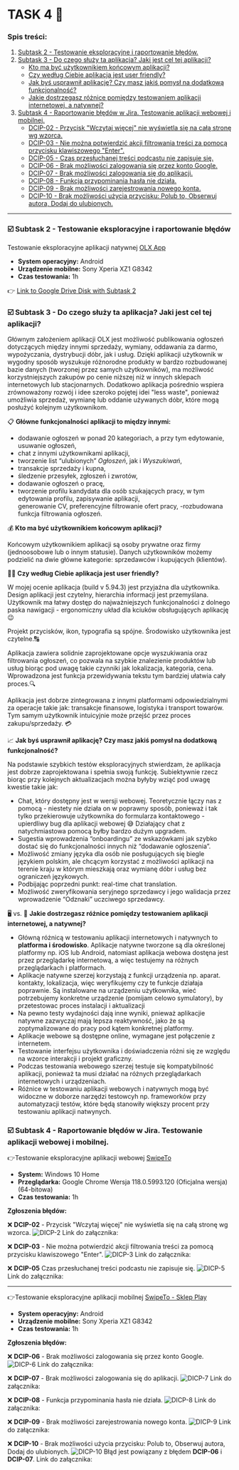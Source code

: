 # TASK 4 📲 
    
### Spis treści:
1. [Subtask 2 - Testowanie eksploracyjne i raportowanie błędów.](#subtask2)
2. [Subtask 3 - Do czego służy ta aplikacja? Jaki jest cel tej aplikacji?](#subtask3)   
   - [Kto ma być użytkownikiem końcowym aplikacji?](#punkt1) 
   - [Czy według Ciebie aplikacja jest user friendly?](#punkt2)
   - [Jak byś usprawnił aplikację? Czy masz jakiś pomysł na dodatkową funkcjonalność?](#punkt3)
   - [Jakie dostrzegasz różnice pomiędzy testowaniem aplikacji internetowej, a natywnej?](#punkt4)
3. [Subtask 4 - Raportowanie błędów w Jira. Testowanie aplikacji webowej i mobilnej.](#subtask4)
   - [DCIP-02 - Przycisk "Wczytaj więcej" nie wyświetla się na całą stronę wg wzorca.](#punkt5)
   - [DCIP-03 - Nie można potwierdzić akcji filtrowania treści za pomocą przycisku klawiszowego "Enter".](#punkt6)
   - [DCIP-05 - Czas przesłuchanej treści podcastu nie zapisuje się.](#punkt7)
   - [DCIP-06 - Brak możliwości zalogowania się przez konto Google.](#punkt8)
   - [DCIP-07 - Brak możliwości zalogowania się do aplikacji.](#punkt9)
   - [DCIP-08 - Funkcja przypominania hasła nie działa.](#punkt10)
   - [DCIP-09 - Brak możliwości zarejestrowania nowego konta.](#punkt11)
   - [DCIP-10 - Brak możliwości użycia przycisku: Polub to, Obserwuj autora, Dodaj do ulubionych.](#punkt12)  
<hr>

### <a name='subtask2'>☑️ Subtask 2 - Testowanie eksploracyjne i raportowanie błędów </a>

Testowanie eksploracyjne aplikacji natywnej [OLX App](https://play.google.com/store/apps/details?id=pl.tablica&hl=pl&gl=US&pli=1)
  - **System operacyjny:** Android
  - **Urządzenie mobilne:** Sony Xperia XZ1 G8342
  - **Czas testowania:** 1h

👉 [Link to Google Drive Disk with Subtask 2](https://docs.google.com/spreadsheets/d/1AlL74ImZRhPj_lSBnfEWEH5jvBPH2WSPeiKsD2yLzCc/edit#gid=0)

### <a name='subtask3'>☑️ Subtask 3 - Do czego służy ta aplikacja? Jaki jest cel tej aplikacji? </a>

Głównym założeniem aplikacji OLX jest możliwość publikowania ogłoszeń dotyczących między innymi sprzedaży, wymiany, oddawania za darmo, wypożyczania, dystrybucji dóbr, jak i usług. Dzięki aplikacji użytkownik w wygodny sposób wyszukuje różnorodne produkty w bardzo rozbudowanej bazie danych (tworzonej przez samych użytkowników), ma możliwość korzystniejszych zakupów po cenie niższej niż w innych sklepach internetowych lub stacjonarnych. Dodatkowo aplikacja pośrednio wspiera zrównoważony rozwój i idee szeroko pojętej idei "less waste", ponieważ umożliwia sprzedaż, wymianę lub oddanie używanych dóbr, które mogą posłużyć kolejnym użytkownikom.

📋 **Główne funkcjonalności aplikacji to między innymi:**

- dodawanie ogłoszeń  w ponad 20 kategoriach, a przy tym edytowanie, usuwanie ogłoszeń,
- chat z innymi użytkownikami aplikacji,
- tworzenie list “ulubionych” *Ogłoszeń*, jak i *Wyszukiwań*,
- transakcje sprzedaży i kupna,
- śledzenie przesyłek, zgłoszeń i zwrotów,
- dodawanie ogłoszeń o pracę,
- tworzenie profilu kandydata dla osób szukających pracy, w tym edytowania profilu, zapisywanie aplikacji,         
 generowanie CV, preferencyjne filtrowanie ofert pracy,
-rozbudowana funkcja filtrowania ogłoszeń.

💰 <a name='punkt1'> **Kto ma być użytkownikiem końcowym aplikacji?** </a>

Końcowym użytkownikiem aplikacji są osoby prywatne oraz firmy (jednoosobowe lub o innym statusie). Danych użytkowników możemy podzielić na dwie główne kategorie: sprzedawców i kupujących (klientów).

👍🏻 <a name='punkt2'> **Czy według Ciebie aplikacja jest user friendly?** </a>

W mojej ocenie aplikacja (build v 5.94.3) jest przyjaźna dla użytkownika. Design aplikacji jest czytelny, hierarchia informacji jest przemyślana. Użytkownik ma łatwy dostęp do najważniejszych funkcjonalności z dolnego paska nawigacji - ergonomiczny układ dla kciuków obsługujących aplikację 😉

Projekt przycisków, ikon, typografia są spójne. Środowisko użytkownika jest czytelne.🔠

Aplikacja zawiera solidnie zaprojektowane opcje wyszukiwania oraz filtrowania ogłoszeń, co pozwala na szybkie znalezienie produktów lub usług biorąc pod uwagę takie czynniki jak lokalizacja, kategoria, cena. Wprowadzona jest funkcja przewidywania tekstu tym bardziej ułatwia cały proces.🔍

Aplikacja jest dobrze zintegrowana z innymi platformami odpowiedzialnymi za operacje takie jak: transakcje finansowe, logistyka i transport towarów. Tym samym użytkownik intuicyjnie może przejść przez proces zakupu/sprzedaży. 💳

📈 <a name='punkt3'> **Jak byś usprawnił aplikację? Czy masz jakiś pomysł na dodatkową funkcjonalność?** </a>

Na podstawie szybkich testów eksploracyjnych stwierdzam, że aplikacja jest dobrze zaprojektowana i spełnia swoją funkcję. Subiektywnie rzecz biorąc przy kolejnych aktualizacjach można byłyby wziąć pod uwagę kwestie takie jak:

- Chat, który dostępny jest w wersji webowej. Teoretycznie łączy nas z pomocą - niestety nie działa on w poprawny sposób, 
  ponieważ i tak tylko przekierowuje użytkownika do formularza kontaktowego - upierdliwy bug dla aplikacji webowej 😅 
  Działający chat z natychmiastowa pomocą byłby bardzo dużym upgradem.
- Sugestia wprowadzenia “onboardingu” ze wskazówkami jak szybko dostać się do funkcjonalności innych niż “dodawanie 
  ogłoszenia”.
- Możliwość zmiany języka dla osób nie posługujących się biegle językiem polskim, ale chcącym korzystać z możliwości 
  aplikacji na terenie kraju w którym mieszkają oraz wymianę dóbr i usług bez ograniczeń językowych.
- Podbijając poprzedni punkt: real-time chat translation.
- Możliwość zweryfikowania seryjnego sprzedawcy i jego walidacja przez wprowadzenie “Odznaki” uczciwego sprzedawcy.

 🖥️ vs. 📱 <a name='punkt4'> **Jakie dostrzegasz różnice pomiędzy testowaniem aplikacji internetowej, a natywnej?** </a>

- Główną różnicą w testowaniu aplikacji internetowych i natywnych to **platforma i środowisko**. Aplikacje natywne 
  tworzone są dla określonej platformy np. iOS lub Android, natomiast aplikacja webowa dostęna jest przez przeglądarkę 
  internetową, a więc testujemy na różnych przeglądarkach i platformach. 
- Aplikacje natywne szerzej korzystają z funkcji urządzenia np. aparat. kontakty, lokalizacja, więc weryfikujemy czy te 
  funkcje działaja poprawnie. Są instalowane na urządzeniu użytkownika, wieć potrzebujemy konkretne urządzenie (pomijam 
  celowo symulatory), by przetestowac proces instalacji i aktualizacji
- Na pewno testy wydajności dają inne wyniki, pnieważ aplikacjie natywne zazwyczaj mają lepsza reaktywność, jako że są 
  zoptymalizowane do pracy pod kątem konkretnej platformy.
- Aplikacje webowe są dostępne online, wymagane jest połączenie z internetem.
- Testowanie interfejsu użytkownika i doświadczenia różni się ze względu na wzorce interakcji i projekt graficzny.
- Podczas testowania webowego szerzej testuje się kompatybilność aplikacji, ponieważ ta musi działać na różnych 
  przeglądarkach internetowych i urządzeniach.
- Różnice w testowaniu aplikacji webowych i natywnych mogą być widoczne w doborze narzędzi testowcyh np. frameworków przy 
  automatyzacji testów, które będą stanowiły większy procent przy testowaniu aplikacji natwynych.

### <a name='subtask4'>☑️ Subtask 4 - Raportowanie błędów w Jira. Testowanie aplikacji webowej i mobilnej. </a>

👉Testowanie eksploracyjne aplikacji webowej [SwipeTo](https://swipeto.pl/)
 - **System:** Windows 10 Home 
 - **Przeglądarka:**  Google Chrome Wersja 118.0.5993.120 (Oficjalna wersja) (64-bitowa)
  - **Czas testowania:** 1h

**Zgłoszenia błędów:**

<a name='punkt5'>❌ **DCIP-02** - Przycisk "Wczytaj więcej" nie wyświetla się na całą stronę wg wzorca.</a>
![DICP-2](https://github.com/Katarzyna-SZ/challenge_portfolio_katarzyna/assets/140599598/1eecc7f3-bb30-4e56-a676-3dbd9271f037)
Link do załącznika:

<a name='punkt6'>❌ **DCIP-03** - Nie można potwierdzić akcji filtrowania treści za pomocą przycisku klawiszowego "Enter".</a>
![DICP-3](https://github.com/Katarzyna-SZ/challenge_portfolio_katarzyna/assets/140599598/c1762471-4114-4569-8e19-dcc0f784d26e)
Link do załącznika:

<a name='punkt7'>❌ **DCIP-05** Czas przesłuchanej treści podcastu nie zapisuje się.</a>
![DICP-5](https://github.com/Katarzyna-SZ/challenge_portfolio_katarzyna/assets/140599598/b5213d6c-b437-4c5b-80ec-ac6d1e1ca497)
Link do załącznika:

<hr>

👉Testowanie eksploracyjne aplikacji mobilnej [SwipeTo - Sklep Play](https://play.google.com/store/apps/details?id=pl.swipeto&hl=pl&gl=US)
  - **System operacyjny:** Android
  - **Urządzenie mobilne:** Sony Xperia XZ1 G8342
  - **Czas testowania:** 1h

**Zgłoszenia błędów:**

<a name='punkt8'>❌ **DCIP-06** - Brak możliwości zalogowania się przez konto Google.</a>
![DICP-6](https://github.com/Katarzyna-SZ/challenge_portfolio_katarzyna/assets/140599598/82f19d44-1d38-4801-82c1-2367fa889bb2)
Link do załącznika:

<a name='punkt9'>❌ **DCIP-07** - Brak możliwości zalogowania się do aplikacji.</a>
![DICP-7](https://github.com/Katarzyna-SZ/challenge_portfolio_katarzyna/assets/140599598/99b91d4d-72ff-434e-a76f-199d000e1040)
Link do załącznika:

<a name='punkt10'>❌ **DCIP-08** - Funkcja przypominania hasła nie działa.</a>
![DICP-8](https://github.com/Katarzyna-SZ/challenge_portfolio_katarzyna/assets/140599598/92387437-8dcd-4e76-9679-dda7f550f5bf)
Link do załącznika:

<a name='punkt11'>❌ **DCIP-09** - Brak możliwości zarejestrowania nowego konta.</a>
![DICP-9](https://github.com/Katarzyna-SZ/challenge_portfolio_katarzyna/assets/140599598/09f139dc-835d-42b4-ab5f-7893238906f3)
Link do załącznika:

<a name='punkt12'>❌ **DCIP-10** - Brak możliwości użycia przycisku: Polub to, Obserwuj autora, Dodaj do ulubionych.</a>
![DICP-10](https://github.com/Katarzyna-SZ/challenge_portfolio_katarzyna/assets/140599598/0bb9cfd1-2bf6-4a1d-bb80-cfd3f2f53ac5)
Błąd jest powiązany z błędem **DCIP-06** i **DCIP-07**. Link do załącznika:






